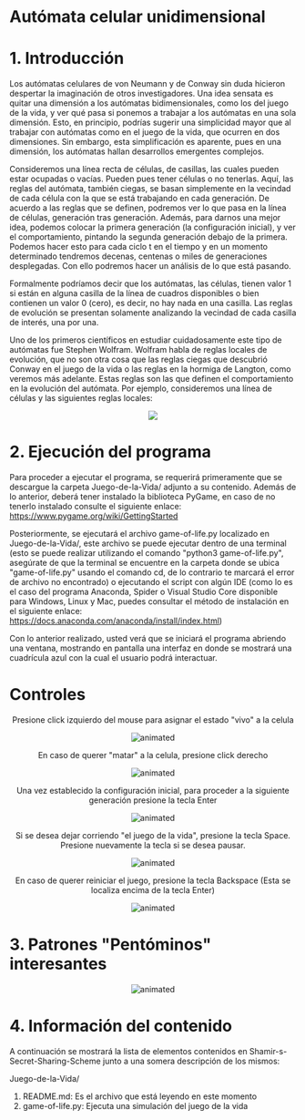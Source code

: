 # Autómata celular unidimensional

# 1. Introducción

Los autómatas celulares de von Neumann y de Conway sin duda hicieron
despertar la imaginación de otros investigadores. Una idea sensata es quitar una
dimensión a los autómatas bidimensionales, como los del juego de la vida, y ver
qué pasa si ponemos a trabajar a los autómatas en una sola dimensión. Esto, en
principio, podrías sugerir una simplicidad mayor que al trabajar con autómatas
como en el juego de la vida, que ocurren en dos dimensiones. Sin embargo, esta
simplificación es aparente, pues en una dimensión, los autómatas hallan
desarrollos emergentes complejos.

Consideremos una línea recta de células, de casillas, las cuales pueden estar
ocupadas o vacías. Pueden pues tener células o no tenerlas. Aquí, las reglas del
autómata, también ciegas, se basan simplemente en la vecindad de cada célula
con la que se está trabajando en cada generación. De acuerdo a las reglas que se
definen, podremos ver lo que pasa en la línea de células, generación tras
generación. Además, para darnos una mejor idea, podemos colocar la primera
generación (la configuración inicial), y ver el comportamiento, pintando la segunda
generación debajo de la primera. Podemos hacer esto para cada ciclo t en el
tiempo y en un momento determinado tendremos decenas, centenas o miles de
generaciones desplegadas. Con ello podremos hacer un análisis de lo que está
pasando.

Formalmente podríamos decir que los autómatas, las células, tienen valor 1 si
están en alguna casilla de la línea de cuadros disponibles o bien contienen un
valor 0 (cero), es decir, no hay nada en una casilla. Las reglas de evolución se
presentan solamente analizando la vecindad de cada casilla de interés, una por
una.

Uno de los primeros científicos en estudiar cuidadosamente este tipo de
autómatas fue Stephen Wolfram. Wolfram habla de reglas locales de evolución, que no son otra cosa que las reglas
ciegas que descubrió Conway en el juego de la vida o las reglas en la hormiga de
Langton, como veremos más adelante. Estas reglas son las que definen el
comportamiento en la evolución del autómata. Por ejemplo, consideremos una
línea de células y las siguientes reglas locales:

<div align="center">
    <img src="https://i.postimg.cc/Pqt3Lk1R/imagen-2022-03-04-225453.png"</img> 
</div>


# 2. Ejecución del programa

Para proceder a ejecutar el programa, se requerirá primeramente que se descargue la carpeta Juego-de-la-Vida/ adjunto a su contenido. Además de lo anterior, deberá tener instalado la biblioteca PyGame, en caso de no tenerlo instalado consulte el siguiente enlace: https://www.pygame.org/wiki/GettingStarted

Posteriormente, se ejecutará el archivo game-of-life.py localizado en Juego-de-la-Vida/, este archivo se puede ejecutar dentro de una terminal (esto se puede realizar utilizando el comando "python3 game-of-life.py", asegúrate de que la terminal se encuentre en la carpeta donde se ubica "game-of-life.py" usando el comando cd, de lo contrario te marcará el error de archivo no encontrado) o ejecutando el script con algún IDE (como lo es el caso del programa Anaconda, Spider o Visual Studio Core disponible para Windows, Linux y Mac, puedes consultar el método de instalación en el siguiente enlace: https://docs.anaconda.com/anaconda/install/index.html)

Con lo anterior realizado, usted verá que se iniciará el programa abriendo una ventana, mostrando en pantalla una interfaz en donde se mostrará una cuadrícula azul con la cual el usuario podrá interactuar.

# Controles
<p align="center">
  Presione click izquierdo del mouse para asignar el estado "vivo" a la celula
</p>

<p align="center">
  <img src="https://user-images.githubusercontent.com/75518367/155262708-6b663a10-2466-48db-ad6f-1c181b1704a7.gif" alt="animated" />
</p>

<p align="center">
  En caso de querer "matar" a la celula, presione click derecho
</p>

<p align="center">
  <img src="https://user-images.githubusercontent.com/75518367/155408321-839f8d28-6151-462c-8056-b46a3f6b5818.gif" alt="animated" />
</p>

<p align="center">
  Una vez establecido la configuración inicial, para proceder a la siguiente generación presione la tecla Enter
</p>


<p align="center">
  <img src="https://user-images.githubusercontent.com/75518367/155263660-8eab2da0-f783-4f92-b1d6-d128ee6bdd6e.gif" alt="animated" />
</p>

<p align="center">
  Si se desea dejar corriendo "el juego de la vida", presione la tecla Space. Presione nuevamente la tecla si se desea pausar.
</p>

<p align="center">
  <img src="https://user-images.githubusercontent.com/75518367/155414472-ce985a3f-465c-4fc0-923d-d147094fcc68.gif" alt="animated" />
</p>

<p align="center">
  En caso de querer reiniciar el juego, presione la tecla Backspace (Esta se localiza encima de la tecla Enter)
</p>

<p align="center">
  <img src="https://user-images.githubusercontent.com/75518367/155264886-3f42fb4e-8b6f-4c92-84b2-9c9d4822f9e5.gif" alt="animated" />
</p>

# 3. Patrones "Pentóminos" interesantes 

<p align="center">
  <img src="https://user-images.githubusercontent.com/75518367/155421052-315738b9-4d84-4867-8641-22624860a260.gif" alt="animated" />
</p>

# 4. Información del contenido

A continuación se mostrará la lista de elementos contenidos en Shamir-s-Secret-Sharing-Scheme junto a una somera descripción de los mismos:

Juego-de-la-Vida/

1. README.md: Es el archivo que está leyendo en este momento
2. game-of-life.py: Ejecuta una simulación del juego de la vida

